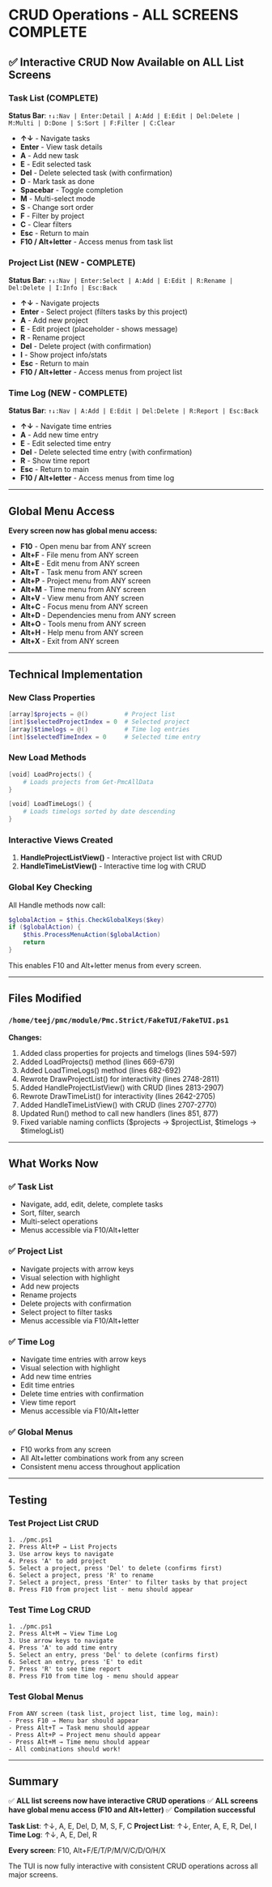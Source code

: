 # CRUD Operations - ALL SCREENS COMPLETE

## ✅ Interactive CRUD Now Available on ALL List Screens

### Task List (COMPLETE)
**Status Bar**: `↑↓:Nav | Enter:Detail | A:Add | E:Edit | Del:Delete | M:Multi | D:Done | S:Sort | F:Filter | C:Clear`

- **↑↓** - Navigate tasks
- **Enter** - View task details
- **A** - Add new task
- **E** - Edit selected task
- **Del** - Delete selected task (with confirmation)
- **D** - Mark task as done
- **Spacebar** - Toggle completion
- **M** - Multi-select mode
- **S** - Change sort order
- **F** - Filter by project
- **C** - Clear filters
- **Esc** - Return to main
- **F10 / Alt+letter** - Access menus from task list

### Project List (NEW - COMPLETE)
**Status Bar**: `↑↓:Nav | Enter:Select | A:Add | E:Edit | R:Rename | Del:Delete | I:Info | Esc:Back`

- **↑↓** - Navigate projects
- **Enter** - Select project (filters tasks by this project)
- **A** - Add new project
- **E** - Edit project (placeholder - shows message)
- **R** - Rename project
- **Del** - Delete project (with confirmation)
- **I** - Show project info/stats
- **Esc** - Return to main
- **F10 / Alt+letter** - Access menus from project list

### Time Log (NEW - COMPLETE)
**Status Bar**: `↑↓:Nav | A:Add | E:Edit | Del:Delete | R:Report | Esc:Back`

- **↑↓** - Navigate time entries
- **A** - Add new time entry
- **E** - Edit selected time entry
- **Del** - Delete selected time entry (with confirmation)
- **R** - Show time report
- **Esc** - Return to main
- **F10 / Alt+letter** - Access menus from time log

---

## Global Menu Access

**Every screen now has global menu access:**
- **F10** - Open menu bar from ANY screen
- **Alt+F** - File menu from ANY screen
- **Alt+E** - Edit menu from ANY screen
- **Alt+T** - Task menu from ANY screen
- **Alt+P** - Project menu from ANY screen
- **Alt+M** - Time menu from ANY screen
- **Alt+V** - View menu from ANY screen
- **Alt+C** - Focus menu from ANY screen
- **Alt+D** - Dependencies menu from ANY screen
- **Alt+O** - Tools menu from ANY screen
- **Alt+H** - Help menu from ANY screen
- **Alt+X** - Exit from ANY screen

---

## Technical Implementation

### New Class Properties
```powershell
[array]$projects = @()          # Project list
[int]$selectedProjectIndex = 0  # Selected project
[array]$timelogs = @()          # Time log entries
[int]$selectedTimeIndex = 0     # Selected time entry
```

### New Load Methods
```powershell
[void] LoadProjects() {
    # Loads projects from Get-PmcAllData
}

[void] LoadTimeLogs() {
    # Loads timelogs sorted by date descending
}
```

### Interactive Views Created
1. **HandleProjectListView()** - Interactive project list with CRUD
2. **HandleTimeListView()** - Interactive time log with CRUD

### Global Key Checking
All Handle methods now call:
```powershell
$globalAction = $this.CheckGlobalKeys($key)
if ($globalAction) {
    $this.ProcessMenuAction($globalAction)
    return
}
```

This enables F10 and Alt+letter menus from every screen.

---

## Files Modified

### `/home/teej/pmc/module/Pmc.Strict/FakeTUI/FakeTUI.ps1`
**Changes:**
1. Added class properties for projects and timelogs (lines 594-597)
2. Added LoadProjects() method (lines 669-679)
3. Added LoadTimeLogs() method (lines 682-692)
4. Rewrote DrawProjectList() for interactivity (lines 2748-2811)
5. Added HandleProjectListView() with CRUD (lines 2813-2907)
6. Rewrote DrawTimeList() for interactivity (lines 2642-2705)
7. Added HandleTimeListView() with CRUD (lines 2707-2770)
8. Updated Run() method to call new handlers (lines 851, 877)
9. Fixed variable naming conflicts ($projects → $projectList, $timelogs → $timelogList)

---

## What Works Now

### ✅ Task List
- Navigate, add, edit, delete, complete tasks
- Sort, filter, search
- Multi-select operations
- Menus accessible via F10/Alt+letter

### ✅ Project List
- Navigate projects with arrow keys
- Visual selection with highlight
- Add new projects
- Rename projects
- Delete projects with confirmation
- Select project to filter tasks
- Menus accessible via F10/Alt+letter

### ✅ Time Log
- Navigate time entries with arrow keys
- Visual selection with highlight
- Add new time entries
- Edit time entries
- Delete time entries with confirmation
- View time report
- Menus accessible via F10/Alt+letter

### ✅ Global Menus
- F10 works from any screen
- All Alt+letter combinations work from any screen
- Consistent menu access throughout application

---

## Testing

### Test Project List CRUD
```
1. ./pmc.ps1
2. Press Alt+P → List Projects
3. Use arrow keys to navigate
4. Press 'A' to add project
5. Select a project, press 'Del' to delete (confirms first)
6. Select a project, press 'R' to rename
7. Select a project, press 'Enter' to filter tasks by that project
8. Press F10 from project list - menu should appear
```

### Test Time Log CRUD
```
1. ./pmc.ps1
2. Press Alt+M → View Time Log
3. Use arrow keys to navigate
4. Press 'A' to add time entry
5. Select an entry, press 'Del' to delete (confirms first)
6. Select an entry, press 'E' to edit
7. Press 'R' to see time report
8. Press F10 from time log - menu should appear
```

### Test Global Menus
```
From ANY screen (task list, project list, time log, main):
- Press F10 → Menu bar should appear
- Press Alt+T → Task menu should appear
- Press Alt+P → Project menu should appear
- Press Alt+M → Time menu should appear
- All combinations should work!
```

---

## Summary

✅ **ALL list screens now have interactive CRUD operations**
✅ **ALL screens have global menu access (F10 and Alt+letter)**
✅ **Compilation successful**

**Task List**: ↑↓, A, E, Del, D, M, S, F, C
**Project List**: ↑↓, Enter, A, E, R, Del, I
**Time Log**: ↑↓, A, E, Del, R

**Every screen**: F10, Alt+F/E/T/P/M/V/C/D/O/H/X

The TUI is now fully interactive with consistent CRUD operations across all major screens.
